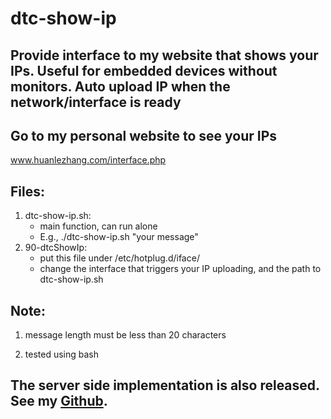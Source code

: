 # dtc-show-ip

## Provide interface to my website that shows your IPs. Useful for embedded devices without monitors. Auto upload IP when the network/interface is ready

## Go to my personal website to see your IPs
www.huanlezhang.com/interface.php

## Files:

1. dtc-show-ip.sh:
	* main function, can run alone
	* E.g., ./dtc-show-ip.sh "your message"
2. 90-dtcShowIp:
	* put this file under /etc/hotplug.d/iface/
	* change the interface that triggers your IP uploading, and the path to dtc-show-ip.sh


## Note: 

1. message length must be less than 20 characters
	
2. tested using bash

## The server side implementation is also released. See my [Github](https://github.com/dtczhl/Personal-website).

